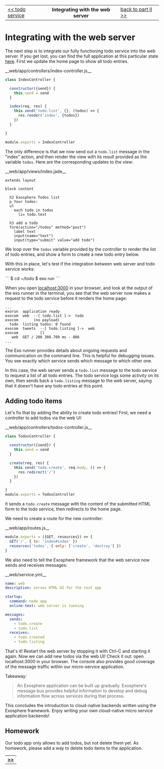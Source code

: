 <table>
  <tr>
    <td><a href="08_todo_service.md">&lt;&lt; todo service</a></td>
    <th>Integrating with the web server</th>
    <td><a href="../readme.md">back to part II &gt;&gt;</a></td>
  </tr>
</table>


# Integrating with the web server

The next step is to integrate our fully functioning todo service into the web server.
If you get lost, you can find the full application at this particular state [here](code_09).
First we update the home page to show all todo entries.

<a class="runMarkdown_createFileWithContent">
__web/app/controllers/index-controller.js__

```js
class IndexController {

  constructor({send}) {
    this.send = send
  }

  index(req, res) {
    this.send('todo.list', {}, (todos) => {
      res.render('index', {todos})
    })
  }

}

module.exports = IndexController
```
</a>

The only difference is that we now send out a `todo.list` message in the "index" action,
and then render the view with its result provided as the variable `todos`.
Here are the corresponding updates to the view:

<a class="runMarkdown_createFileWithContent">
__web/app/views/index.jade__

```jade
extends layout

block content

  h2 Exosphere Todos list
  p Your todos:
  ul
    each todo in todos
      li= todo.text

  h3 add a todo
  form(action="/todos" method="post")
    label text
    input(name="text")
    input(type="submit" value="add todo")
```
</a>

We loop over the `todos` variable provided by the controller
to render the list of todo entries,
and show a form to create a new todo entry below.

With this in place,
let's test if the integration between web server and todo service works:

<a class="runMarkdown_consoleWithDollarPrompt">
```
$ cd ~/todo
$ exo run
```
</a>

When you open [localhost:3000](http://localhost:3000) in your browser,
and look at the output of the exo runner in the terminal,
you see that the web server now makes a request to the todo service
before it renders the home page:

```
...
exorun  application ready
exocom  web  --[ todo.list ]->  todo
exocom       (no payload)
  todo  listing todos: 0 found
exocom  tweets  --[ todo.listing ]->  web
exocom          []
   web  GET / 200 308.709 ms - 886
...
```

The Exo runner provides details about ongoing requests and communication
on the command line.
This is helpful for debugging issues.
You see exactly which service sends which message to which other one.

In this case, the web server sends a `todo.list` message to the todo service
to request a list of all todo entries.
The todo service logs some activity on its own,
then sends back a `todo.listing` message to the web server,
saying that it doesn't have any todo entries at this point.


## Adding todo items

Let's fix that by adding the ability to create todo entries!
First, we need a controller to add todos via the web UI:

<a class="runMarkdown_createFileWithContent">
__web/app/controllers/todos-controller.js__

```js
class TodosController {

  constructor({send}) {
    this.send = send
  }

  create(req, res) {
    this.send('todo.create', req.body, () => {
      res.redirect('/')
    })
  }

}
module.exports = TodosController
```
</a>

It sends a `todo.create` message
with the content of the submitted HTML form
to the todo service,
then redirects to the home page.

We need to create a route for the new controller:

<a class="runMarkdown_createFileWithContent">
__web/app/routes.js__

```js
module.exports = ({GET, resources}) => {
  GET('/', { to: 'index#index' })
  resources('todos', { only: ['create', 'destroy'] })
}
```
</a>

We also need to tell the Exosphere framework
that the web service now sends and receives messages:

<a class="runMarkdown_createFileWithContent">
__web/service.yml__

```yaml
name: web
description: serves HTML UI for the test app

startup:
  command: node app
  online-text: web server is running

messages:
  sends:
    - todo.create
    - todo.list
  receives:
    - todo.created
    - todo.listing
```
</a>

That's it!
Restart the web server by stopping it with Ctrl-C and starting it again.
Now we can add new todos via the web UI! Check it out: open localhost:3000 in your browser.
The console also provides good coverage
of the message traffic within our micro-service application.

Takeaway:
> An Exosphere application can be built up gradually.
> Exosphere's message bus provides helpful information
> to develop and debug information flow across services
> during that process.

This concludes the introduction to cloud-native backends written using the Exosphere framework.
Enjoy writing your own cloud-native micro service application backends!


## Homework

Our todo app only allows to add todos, but not delete them yet.
As homework, please add a way to delete todo items to the application.


<table>
  <tr>
    <td><a href="/tutorial/part_2/readme.md"><b>&gt;&gt;</b></a></td>
  </tr>
</table>
